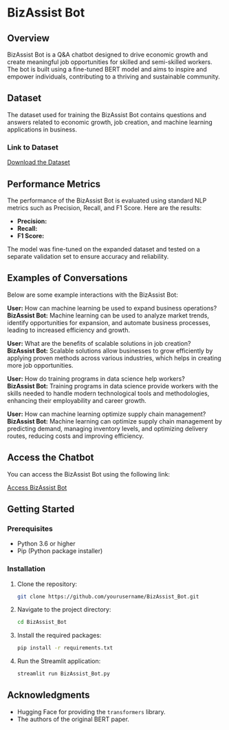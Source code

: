 # BizAssist Bot

## Overview
BizAssist Bot is a Q&A chatbot designed to drive economic growth and create meaningful job opportunities for skilled and semi-skilled workers. The bot is built using a fine-tuned BERT model and aims to inspire and empower individuals, contributing to a thriving and sustainable community.

## Dataset
The dataset used for training the BizAssist Bot contains questions and answers related to economic growth, job creation, and machine learning applications in business.

### Link to Dataset
[Download the Dataset](https://github.com/JABU-2022/Q-A_Chat_Bot/blob/main/custom_qa_dataset.csv)

## Performance Metrics
The performance of the BizAssist Bot is evaluated using standard NLP metrics such as Precision, Recall, and F1 Score. Here are the results:

- **Precision:** 
- **Recall:** 
- **F1 Score:** 

The model was fine-tuned on the expanded dataset and tested on a separate validation set to ensure accuracy and reliability.

## Examples of Conversations
Below are some example interactions with the BizAssist Bot:

**User:** How can machine learning be used to expand business operations?  
**BizAssist Bot:** Machine learning can be used to analyze market trends, identify opportunities for expansion, and automate business processes, leading to increased efficiency and growth.

**User:** What are the benefits of scalable solutions in job creation?  
**BizAssist Bot:** Scalable solutions allow businesses to grow efficiently by applying proven methods across various industries, which helps in creating more job opportunities.

**User:** How do training programs in data science help workers?  
**BizAssist Bot:** Training programs in data science provide workers with the skills needed to handle modern technological tools and methodologies, enhancing their employability and career growth.

**User:** How can machine learning optimize supply chain management?  
**BizAssist Bot:** Machine learning can optimize supply chain management by predicting demand, managing inventory levels, and optimizing delivery routes, reducing costs and improving efficiency.

## Access the Chatbot
You can access the BizAssist Bot using the following link:

[Access BizAssist Bot](http://localhost:8501)

## Getting Started

### Prerequisites
- Python 3.6 or higher
- Pip (Python package installer)

### Installation

1. Clone the repository:
    ```bash
    git clone https://github.com/yourusername/BizAssist_Bot.git
    ```

2. Navigate to the project directory:
    ```bash
    cd BizAssist_Bot
    ```

3. Install the required packages:
    ```bash
    pip install -r requirements.txt
    ```

4. Run the Streamlit application:
    ```bash
    streamlit run BizAssist_Bot.py
    ```

## Acknowledgments
- Hugging Face for providing the `transformers` library.
- The authors of the original BERT paper.
